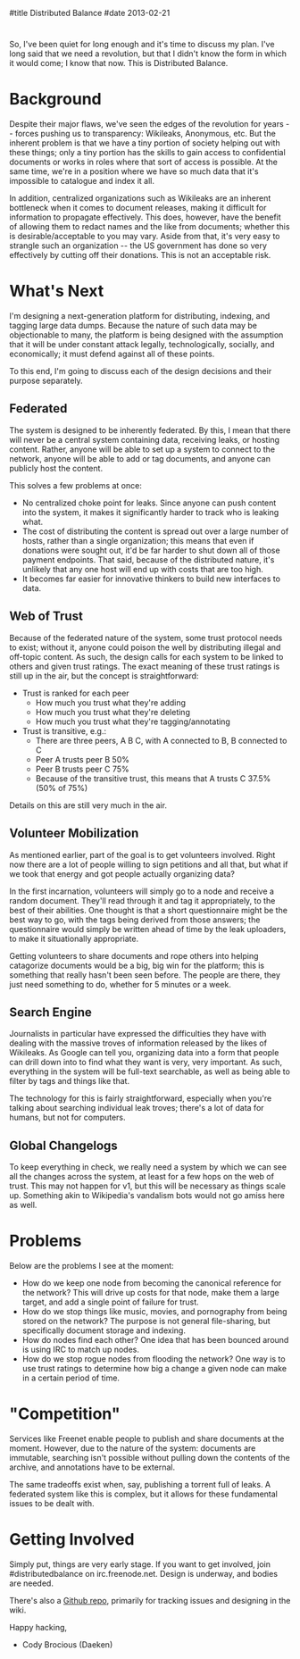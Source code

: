 #title Distributed Balance
#date 2013-02-21

# 

So, I've been quiet for long enough and it's time to discuss my plan. I've long said that we need a revolution, but that I didn't know the form in which it would come; I know that now. This is Distributed Balance.

# Background

Despite their major flaws, we've seen the edges of the revolution for years -- forces pushing us to transparency: Wikileaks, Anonymous, etc. But the inherent problem is that we have a tiny portion of society helping out with these things; only a tiny portion has the skills to gain access to confidential documents or works in roles where that sort of access is possible. At the same time, we're in a position where we have so much data that it's impossible to catalogue and index it all.

In addition, centralized organizations such as Wikileaks are an inherent bottleneck when it comes to document releases, making it difficult for information to propagate effectively. This does, however, have the benefit of allowing them to redact names and the like from documents; whether this is desirable/acceptable to you may vary. Aside from that, it's very easy to strangle such an organization -- the US government has done so very effectively by cutting off their donations. This is not an acceptable risk.

# What's Next

I'm designing a next-generation platform for distributing, indexing, and tagging large data dumps. Because the nature of such data may be objectionable to many, the platform is being designed with the assumption that it will be under constant attack legally, technologically, socially, and economically; it must defend against all of these points.

To this end, I'm going to discuss each of the design decisions and their purpose separately.

## Federated

The system is designed to be inherently federated. By this, I mean that there will never be a central system containing data, receiving leaks, or hosting content. Rather, anyone will be able to set up a system to connect to the network, anyone will be able to add or tag documents, and anyone can publicly host the content.

This solves a few problems at once:

*   No centralized choke point for leaks. Since anyone can push content into the system, it makes it significantly harder to track who is leaking what.
*   The cost of distributing the content is spread out over a large number of hosts, rather than a single organization; this means that even if donations were sought out, it'd be far harder to shut down all of those payment endpoints. That said, because of the distributed nature, it's unlikely that any one host will end up with costs that are too high.
*   It becomes far easier for innovative thinkers to build new interfaces to data.

## Web of Trust

Because of the federated nature of the system, some trust protocol needs to exist; without it, anyone could poison the well by distributing illegal and off-topic content. As such, the design calls for each system to be linked to others and given trust ratings. The exact meaning of these trust ratings is still up in the air, but the concept is straightforward:

*   Trust is ranked for each peer 
    *   How much you trust what they're adding
    *   How much you trust what they're deleting
    *   How much you trust what they're tagging/annotating
*   Trust is transitive, e.g.: 
    *   There are three peers, A B C, with A connected to B, B connected to C
    *   Peer A trusts peer B 50%
    *   Peer B trusts peer C 75%
    *   Because of the transitive trust, this means that A trusts C 37.5% (50% of 75%)

Details on this are still very much in the air.

## Volunteer Mobilization

As mentioned earlier, part of the goal is to get volunteers involved. Right now there are a lot of people willing to sign petitions and all that, but what if we took that energy and got people actually organizing data?

In the first incarnation, volunteers will simply go to a node and receive a random document. They'll read through it and tag it appropriately, to the best of their abilities. One thought is that a short questionnaire might be the best way to go, with the tags being derived from those answers; the questionnaire would simply be written ahead of time by the leak uploaders, to make it situationally appropriate.

Getting volunteers to share documents and rope others into helping catagorize documents would be a big, big win for the platform; this is something that really hasn't been seen before. The people are there, they just need something to do, whether for 5 minutes or a week.

## Search Engine

Journalists in particular have expressed the difficulties they have with dealing with the massive troves of information released by the likes of Wikileaks. As Google can tell you, organizing data into a form that people can drill down into to find what they want is very, very important. As such, everything in the system will be full-text searchable, as well as being able to filter by tags and things like that.

The technology for this is fairly straightforward, especially when you're talking about searching individual leak troves; there's a lot of data for humans, but not for computers.

## Global Changelogs

To keep everything in check, we really need a system by which we can see all the changes across the system, at least for a few hops on the web of trust. This may not happen for v1, but this will be necessary as things scale up. Something akin to Wikipedia's vandalism bots would not go amiss here as well.

# Problems

Below are the problems I see at the moment:

*   How do we keep one node from becoming the canonical reference for the network? This will drive up costs for that node, make them a large target, and add a single point of failure for trust.
*   How do we stop things like music, movies, and pornography from being stored on the network? The purpose is not general file-sharing, but specifically document storage and indexing.
*   How do nodes find each other? One idea that has been bounced around is using IRC to match up nodes.
*   How do we stop rogue nodes from flooding the network? One way is to use trust ratings to determine how big a change a given node can make in a certain period of time.

# "Competition"

Services like Freenet enable people to publish and share documents at the moment. However, due to the nature of the system: documents are immutable, searching isn't possible without pulling down the contents of the archive, and annotations have to be external.

The same tradeoffs exist when, say, publishing a torrent full of leaks. A federated system like this is complex, but it allows for these fundamental issues to be dealt with.

# Getting Involved

Simply put, things are very early stage. If you want to get involved, join #distributedbalance on irc.freenode.net. Design is underway, and bodies are needed.

There's also a [Github repo][1], primarily for tracking issues and designing in the wiki.

 [1]: https://github.com/daeken/DistributedBalance

Happy hacking,   
- Cody Brocious (Daeken)
